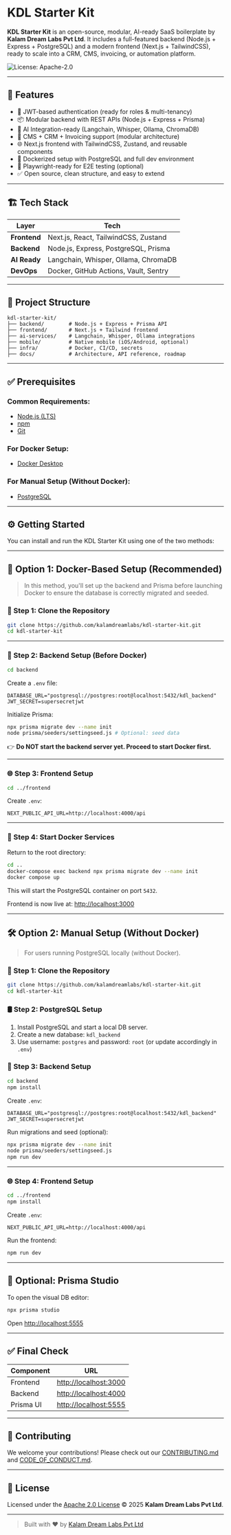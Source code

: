 # KDL Starter Kit

**KDL Starter Kit** is an open-source, modular, AI-ready SaaS boilerplate by **Kalam Dream Labs Pvt Ltd**. It includes a full-featured backend (Node.js + Express + PostgreSQL) and a modern frontend (Next.js + TailwindCSS), ready to scale into a CRM, CMS, invoicing, or automation platform.

![License: Apache-2.0](https://img.shields.io/badge/license-Apache%202.0-blue)

---

## 🚀 Features

* 🔐 JWT-based authentication (ready for roles & multi-tenancy)
* 📦 Modular backend with REST APIs (Node.js + Express + Prisma)
* 🧠 AI Integration-ready (Langchain, Whisper, Ollama, ChromaDB)
* 🧾 CMS + CRM + Invoicing support (modular architecture)
* 🌐 Next.js frontend with TailwindCSS, Zustand, and reusable components
* 🐳 Dockerized setup with PostgreSQL and full dev environment
* 🧪 Playwright-ready for E2E testing (optional)
* ✅ Open source, clean structure, and easy to extend

---

## 🏗 Tech Stack

| Layer        | Tech                                  |
| ------------ | ------------------------------------- |
| **Frontend** | Next.js, React, TailwindCSS, Zustand  |
| **Backend**  | Node.js, Express, PostgreSQL, Prisma  |
| **AI Ready** | Langchain, Whisper, Ollama, ChromaDB  |
| **DevOps**   | Docker, GitHub Actions, Vault, Sentry |

---

## 📁 Project Structure

```
kdl-starter-kit/
├── backend/        # Node.js + Express + Prisma API
├── frontend/       # Next.js + Tailwind frontend
├── ai-services/    # Langchain, Whisper, Ollama integrations
├── mobile/         # Native mobile (iOS/Android, optional)
├── infra/          # Docker, CI/CD, secrets
├── docs/           # Architecture, API reference, roadmap
```

---

## ✅ Prerequisites

### Common Requirements:

* [Node.js (LTS)](https://nodejs.org)
* [npm](https://www.npmjs.com/)
* [Git](https://git-scm.com)

### For Docker Setup:

* [Docker Desktop](https://www.docker.com/products/docker-desktop)

### For Manual Setup (Without Docker):

* [PostgreSQL](https://www.postgresql.org/download/)

---

## ⚙️ Getting Started

You can install and run the KDL Starter Kit using one of the two methods:

---

## 🐳 Option 1: Docker-Based Setup (Recommended)

> In this method, you'll set up the backend and Prisma before launching Docker to ensure the database is correctly migrated and seeded.

### 🔄 Step 1: Clone the Repository

```bash
git clone https://github.com/kalamdreamlabs/kdl-starter-kit.git
cd kdl-starter-kit
```

---

### 🔧 Step 2: Backend Setup (Before Docker)

```bash
cd backend
```

Create a `.env` file:

```env
DATABASE_URL="postgresql://postgres:root@localhost:5432/kdl_backend"
JWT_SECRET=supersecretjwt
```

Initialize Prisma:

```bash
npx prisma migrate dev --name init
node prisma/seeders/settingseed.js # Optional: seed data
```

👉 **Do NOT start the backend server yet. Proceed to start Docker first.**

---

### 🌐 Step 3: Frontend Setup

```bash
cd ../frontend
```

Create `.env`:

```env
NEXT_PUBLIC_API_URL=http://localhost:4000/api
```

---

### 🐳 Step 4: Start Docker Services

Return to the root directory:

```bash
cd ..
docker-compose exec backend npx prisma migrate dev --name init
docker compose up 
```

This will start the PostgreSQL container on port `5432`.

Frontend is now live at: [http://localhost:3000](http://localhost:3000)

---

## 🛠 Option 2: Manual Setup (Without Docker)

> For users running PostgreSQL locally (without Docker).

### 🔄 Step 1: Clone the Repository

```bash
git clone https://github.com/kalamdreamlabs/kdl-starter-kit.git
cd kdl-starter-kit
```

### 🛢 Step 2: PostgreSQL Setup

1. Install PostgreSQL and start a local DB server.
2. Create a new database: `kdl_backend`
3. Use username: `postgres` and password: `root` (or update accordingly in `.env`)

### 🔧 Step 3: Backend Setup

```bash
cd backend
npm install
```

Create `.env`:

```env
DATABASE_URL="postgresql://postgres:root@localhost:5432/kdl_backend"
JWT_SECRET=supersecretjwt
```

Run migrations and seed (optional):

```bash
npx prisma migrate dev --name init
node prisma/seeders/settingseed.js
npm run dev
```

---

### 🌐 Step 4: Frontend Setup

```bash
cd ../frontend
npm install
```

Create `.env`:

```env
NEXT_PUBLIC_API_URL=http://localhost:4000/api
```

Run the frontend:

```bash
npm run dev
```

---

## 🧭 Optional: Prisma Studio

To open the visual DB editor:

```bash
npx prisma studio
```

Open [http://localhost:5555](http://localhost:5555)

---

## ✅ Final Check

| Component | URL                                            |
| --------- | ---------------------------------------------- |
| Frontend  | [http://localhost:3000](http://localhost:3000) |
| Backend   | [http://localhost:4000](http://localhost:4000) |
| Prisma UI | [http://localhost:5555](http://localhost:5555) |

---

## 🤝 Contributing

We welcome your contributions!
Please check out our [CONTRIBUTING.md](./CONTRIBUTING.md) and [CODE\_OF\_CONDUCT.md](./CODE_OF_CONDUCT.md).

---

## 📜 License

Licensed under the [Apache 2.0 License](./LICENSE) © 2025 **Kalam Dream Labs Pvt Ltd**.

---

> Built with ❤️ by [Kalam Dream Labs Pvt Ltd](https://kalamdreamlabs.com)

